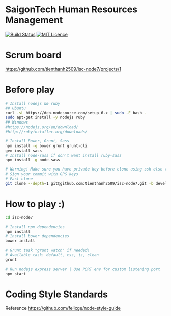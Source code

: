 # SaigonTech Human Resources Management

[![Build Status](https://travis-ci.org/tienthanh2509/isc-node7.svg?branch=master)](https://travis-ci.org/tienthanh2509/isc-node7) [![MIT Licence](https://badges.frapsoft.com/os/mit/mit.svg?v=103)](https://opensource.org/licenses/mit-license.php)

# Scrum board
https://github.com/tienthanh2509/isc-node7/projects/1

# Before play
```bash
# Install nodejs && ruby
## Ubuntu
curl -sL https://deb.nodesource.com/setup_6.x | sudo -E bash -
sudo apt-get install -y nodejs ruby
## Windows
#https://nodejs.org/en/download/
#http://rubyinstaller.org/downloads/

# Install Bower, Grunt, Sass
npm install -g bower grunt grunt-cli
gem install sass
# Install node-sass if don't want install ruby-sass
npm install -g node-sass

# Warning! Make sure you have private key before clone using ssh else try https instead
# Sign your commit with GPG keys
# Fast-clone
git clone --depth=1 git@github.com:tienthanh2509/isc-node7.git -b develop

```

# How to play :)
```bash
cd isc-node7

# Install npm dependencies
npm install
# Install bower dependencies
bower install

# Grunt task "grunt watch" if needed!
# Available task: default, css, js, clean
grunt

# Run nodejs express server | Use PORT env for custom listening port
npm start
```

# Coding Style Standards
Reference https://github.com/felixge/node-style-guide
